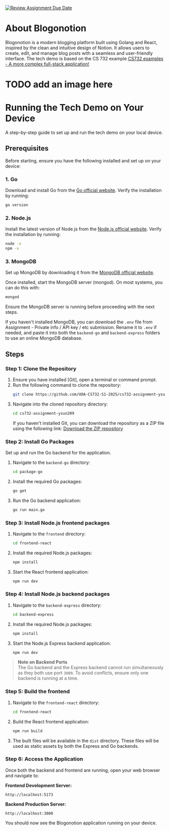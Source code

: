 [![Review Assignment Due Date](https://classroom.github.com/assets/deadline-readme-button-22041afd0340ce965d47ae6ef1cefeee28c7c493a6346c4f15d667ab976d596c.svg)](https://classroom.github.com/a/2WEVFWWf)

# About Blogonotion
Blogonotion is a modern blogging platform built using Golang and React, inspired by the clean and intuitive design of Notion. It allows users to create, edit, and manage blog posts with a seamless and user-friendly interface. The tech demo is based on the CS 732 example [CS732 examples - A more complex full-stack application!
](https://github.com/UOA-CS732-SE750/cs732-examples/tree/main/example-22-fullstack)

# TODO add an image here

# Running the Tech Demo on Your Device

A step-by-step guide to set up and run the tech demo on your local device. 

## Prerequisites

Before starting, ensure you have the following installed and set up on your device:


### 1. Go
Download and install Go from the [Go official website](https://go.dev/). Verify the installation by running:
```bash
go version
```

### 2. Node.js
Install the latest version of Node.js from the [Node.js official website](https://nodejs.org/). Verify the installation by running:
```bash
node -v
npm -v
```

### 3. MongoDB
Set up MongoDB by downloading it from the [MongoDB official website](https://www.mongodb.com/try/download/community). 

Once installed, start the MongoDB server (mongod). On most systems, you can do this with:

```bash
mongod
```

Ensure the MongoDB server is running before proceeding with the next steps.

If you haven't installed MongoDB, you can download the `.env` file from Assignment - Private info / API key / etc submission. Rename it to `.env` if needed, and paste it into both the `backend-go` and `backend-express` folders to use an online MongoDB database.


## Steps

### Step 1: Clone the Repository

1. Ensure you have installed [Git], open a terminal or command prompt.
2. Run the following command to clone the repository:
    ```bash
    git clone https://github.com/UOA-CS732-S1-2025/cs732-assignment-ysun209
    ```
3. Navigate into the cloned repository directory:
    ```bash
    cd cs732-assignment-ysun209
    ```
    If you haven't installed Git, you can download the repository as a ZIP file using the following link: [Download the ZIP repository](https://github.com/UOA-CS732-S1-2025/cs732-assignment-ysun209/archive/refs/heads/main.zip)

### Step 2: Install Go Packages
Set up and run the Go backend for the application.

1. Navigate to the `backend-go` directory:
    ```bash
    cd package-go
    ```
2. Install the required Go packages:
    ```bash
    go get
    ```
3. Run the Go backend application:
    ```bash
    go run main.go
    ```

### Step 3: Install Node.js frontend packages
1. Navigate to the `frontend` directory:
    ```bash
    cd frontend-react
    ```
2. Install the required Node.js packages:
    ```bash
    npm install
    ```
3. Start the React frontend application:
    ```bash
    npm run dev
    ```


### Step 4: Install Node.js backend packages
1. Navigate to the `backend-express` directory:
    ```bash
    cd backend-express
    ```
2. Install the required Node.js packages:
    ```bash
    npm install
    ```
3. Start the Node.js Express backend application:
    ```bash
    npm run dev
    ```
> **Note on Backend Ports**  
> The Go backend and the Express backend cannot run simultaneously as they both use port `3000`. To avoid conflicts, ensure only one backend is running at a time.

### Step 5: Build the frontend
1. Navigate to the `frontend-react` directory:
    ```bash
    cd frontend-react
    ```
2. Build the React frontend application:
    ```bash
    npm run build
    ```
3. The built files will be available in the `dist` directory. These files will be used as static assets by both the Express and Go backends.

### Step 6: Access the Application  
Once both the backend and frontend are running, open your web browser and navigate to:

**Frontend Development Server:**  
```
http://localhost:5173
```

**Backend Production Server:**  
```
http://localhost:3000
```

You should now see the Blogonotion application running on your device.
